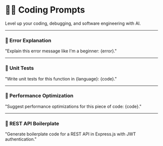 # 👨‍💻 Coding Prompts

Level up your coding, debugging, and software engineering with AI.  

---

### 🐞 Error Explanation
"Explain this error message like I'm a beginner: {error}."

---

### 🧪 Unit Tests
"Write unit tests for this function in {language}: {code}."

---

### 🚀 Performance Optimization
"Suggest performance optimizations for this piece of code: {code}."

---

### 🔐 REST API Boilerplate
"Generate boilerplate code for a REST API in Express.js with JWT authentication."
